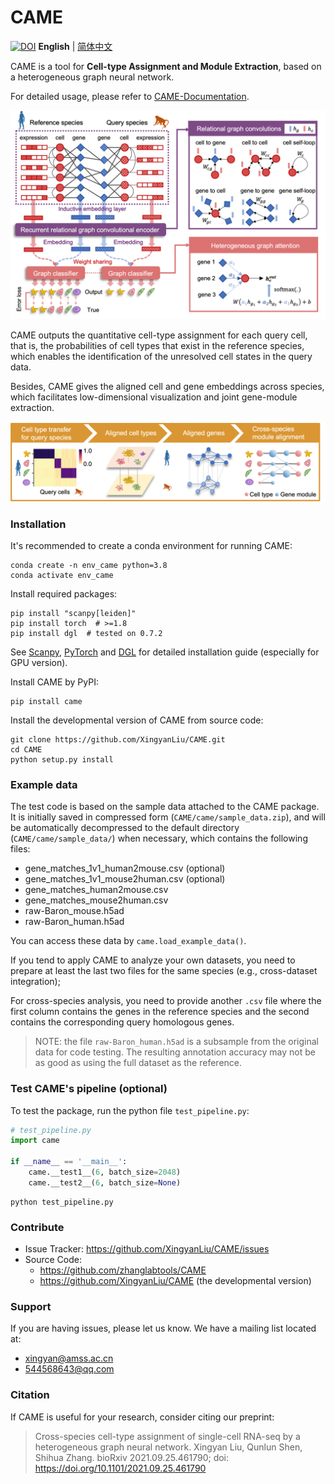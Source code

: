 # CAME
[![DOI](https://zenodo.org/badge/367772907.svg)](https://zenodo.org/badge/latestdoi/367772907)
**English** | [简体中文](README_CH.md)

CAME is a tool for **Cell-type Assignment and Module Extraction**, based on a heterogeneous graph neural network.

For detailed usage, please refer to [CAME-Documentation](https://xingyanliu.github.io/CAME/index.html).

<img src="docs/_images/Fig1ABC.png" width="600"/>

CAME outputs the quantitative cell-type assignment for each query cell, that is, 
the probabilities of cell types that exist in the reference species, which 
enables the identification of the unresolved cell states in the query data. 

Besides, CAME gives the aligned cell and gene embeddings across species, which 
facilitates low-dimensional visualization and joint gene-module extraction.

<img src="docs/_images/Fig1D.png" width="600"/>


### Installation

It's recommended to create a conda environment for running CAME:

```shell
conda create -n env_came python=3.8
conda activate env_came
```

Install required packages:

```shell
pip install "scanpy[leiden]"
pip install torch  # >=1.8 
pip install dgl  # tested on 0.7.2
```

See [Scanpy](https://scanpy.readthedocs.io/en/stable/), 
[PyTorch](https://pytorch.org/) and [DGL](https://www.dgl.ai/) 
for detailed installation guide (especially for GPU version).


Install CAME by PyPI:

```shell
pip install came
```

Install the developmental version of CAME from source code:

```shell
git clone https://github.com/XingyanLiu/CAME.git
cd CAME
python setup.py install
```

### Example data

The test code is based on the sample data attached to the CAME package. 
It is initially saved in compressed form (`CAME/came/sample_data.zip`),
and will be automatically decompressed to the default directory 
(`CAME/came/sample_data/`) when necessary, which contains the following files:

- gene_matches_1v1_human2mouse.csv (optional)
- gene_matches_1v1_mouse2human.csv (optional)
- gene_matches_human2mouse.csv
- gene_matches_mouse2human.csv
- raw-Baron_mouse.h5ad
- raw-Baron_human.h5ad 

You can access these data by ``came.load_example_data()``.

If you tend to apply CAME to analyze your own datasets, you need to
prepare at least the last two files for the same species (e.g., cross-dataset
integration);

For cross-species analysis, you need to provide another `.csv`
file where the first column contains the genes in the reference species and the
second contains the corresponding query homologous genes.


> NOTE:
> the file `raw-Baron_human.h5ad` is a subsample from the original data 
> for code testing. The resulting annotation accuracy may not be as good as 
> using the full dataset as the reference.

### Test CAME's pipeline (optional)

To test the package, run the python file `test_pipeline.py`:

```python
# test_pipeline.py
import came

if __name__ == '__main__':
    came.__test1__(6, batch_size=2048)
    came.__test2__(6, batch_size=None)
```

```shell
python test_pipeline.py 
```

### Contribute

* Issue Tracker: https://github.com/XingyanLiu/CAME/issues
* Source Code:
  * https://github.com/zhanglabtools/CAME
  * https://github.com/XingyanLiu/CAME (the developmental version)

### Support

If you are having issues, please let us know. We have a mailing list located at:

* xingyan@amss.ac.cn
* 544568643@qq.com


### Citation

If CAME is useful for your research, consider citing our preprint:

> Cross-species cell-type assignment of single-cell RNA-seq by a heterogeneous graph neural network.
   Xingyan Liu, Qunlun Shen, Shihua Zhang.
   bioRxiv 2021.09.25.461790; doi: https://doi.org/10.1101/2021.09.25.461790

